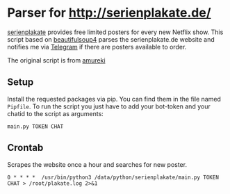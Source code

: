 # Parser for http://serienplakate.de/

[serienplakate](http://serienplakate.de/) provides free limited posters for every new Netflix show.
This script based on [beautifulsoup4](https://pypi.org/project/beautifulsoup4/) parses the serienplakate.de website and notifies me via [Telegram](https://core.telegram.org/) if there are posters available to order.

The original script is from [amureki](https://github.com/amureki/serienplakate_parser)

## Setup
Install the requested packages via pip. You can find them in the file named `Pipfile`. To run the script you just have to add your bot-token and your chatid to the script as arguments:

```main.py TOKEN CHAT```

## Crontab

Scrapes the website once a hour and searches for new poster.

```
0 * * * *  /usr/bin/python3 /data/python/serienplakate/main.py TOKEN CHAT > /root/plakate.log 2>&1
```
